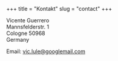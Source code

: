 +++
title = "Kontakt"
slug = "contact"
+++

Vicente Guerrero\
Mannsfelderstr. 1\
Cologne 50968\
Germany

Email: vic.lule@googlemail.com
